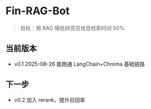 # Fin-RAG-Bot

> 目标：用 RAG 降低研究员信息检索时间 50%

## 当前版本
- v0.1 2025-08-26  能跑通 LangChain+Chroma 基础链路

## 下一步
- v0.2 加入 rerank，提升召回率
